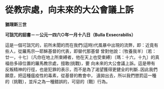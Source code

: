 # 從教宗處，向未來的大公會議上訴


**猶理斯三世**

**可詛咒的詔書－－公元一四六○年一月十八日（Bulla Exsecrabilis）**





這是一個可詛咒的，前所未聞的而在我們(這時)代風暴中出現的流弊，即：近竟有些人，從羅馬宗—耶穌基督的代表，即替代那基督
曾對他說：〔牧養我羊〕〔若：廿一，十七〕〔凡你在地上所束縛者，他在天上也受束縛〕〔瑪：十六，十九〕的真福伯多祿位置的羅馬教宗處，擅敢(挑戰)，要
向未來的大公會議上訴。這是帶有反叛精神的行徑，也是犯罪的表示，而不是為了渴望獲得更健全的判斷‥因此我們願意，把這種瘟疫性的毒素，從基督的教會中，
遠拋出去，所以我們懲罰這一種的〔挑戰〕，並斥之為一種錯誤的，可惡的〔戰〕行為。

